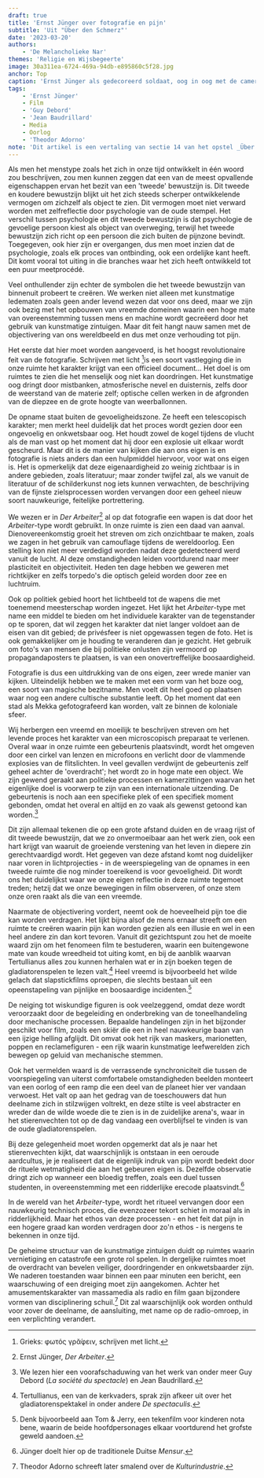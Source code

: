 ```yaml
---
draft: true
title: 'Ernst Jünger over fotografie en pijn'
subtitle: 'Uit "Über den Schmerz"'
date: '2023-03-20'
authors:
    - 'De Melancholieke Nar'
themes: 'Religie en Wijsbegeerte'
image: 30a311ea-6724-469a-94db-e895860c5f28.jpg
anchor: Top
caption: 'Ernst Jünger als gedecoreerd soldaat, oog in oog met de camera.'
tags:
    - 'Ernst Jünger'
    - Film
    - 'Guy Debord'
    - 'Jean Baudrillard'
    - Media
    - Oorlog
    - 'Theodor Adorno'
note: 'Dit artikel is een vertaling van sectie 14 van het opstel _Über den Schmerz_ van Ernst Jünger, dat  voor het eerst verscheen in 1934 in _Blätter und Steine_. Eerder al publiceerden we [een recensie](https://reactionair.nl/artikelen/oorlog-als-avontuur/) van zijn bekendste werk _In Stahlgewittern_.'
---
```


Als men het menstype zoals het zich in onze tijd ontwikkelt in één woord zou beschrijven, zou men kunnen zeggen dat een van de meest opvallende eigenschappen ervan het bezit van een 'tweede' bewustzijn is. Dit tweede en koudere bewustzijn blijkt uit het zich steeds scherper ontwikkelende vermogen om zichzelf als object te zien. Dit vermogen moet niet verward worden met zelfreflectie door psychologie van de oude stempel. Het verschil tussen psychologie en dit tweede bewustzijn is dat psychologie de gevoelige persoon kiest als object van overweging, terwijl het tweede bewustzijn zich richt op een persoon die zich buiten de pijnzone bevindt. Toegegeven, ook hier zijn er overgangen, dus men moet inzien dat de psychologie, zoals elk proces van ontbinding, ook een ordelijke kant heeft. Dit komt vooral tot uiting in die branches waar het zich heeft ontwikkeld tot een puur meetprocédé.

Veel onthullender zijn echter de symbolen die het tweede bewustzijn van binnenuit probeert te creëren. We werken niet alleen met kunstmatige ledematen zoals geen ander levend wezen dat voor ons deed, maar we zijn ook bezig met het opbouwen van vreemde domeinen waarin een hoge mate van overeenstemming tussen mens en machine wordt gecreëerd door het gebruik van kunstmatige zintuigen. Maar dit feit hangt nauw samen met de objectivering van ons wereldbeeld en dus met onze verhouding tot pijn.

Het eerste dat hier moet worden aangevoerd, is het hoogst revolutionaire feit van de fotografie. Schrijven met licht [^1]is een soort vastlegging die in onze ruimte het karakter krijgt van een officieel document... Het doel is om ruimtes te zien die het menselijk oog niet kan doordringen. Het kunstmatige oog dringt door mistbanken, atmosferische nevel en duisternis, zelfs door de weerstand van de materie zelf; optische cellen werken in de afgronden van de diepzee en de grote hoogte van weerballonnen.

De opname staat buiten de gevoeligheidszone. Ze heeft een telescopisch karakter; men merkt heel duidelijk dat het proces wordt gezien door een ongevoelig en onkwetsbaar oog. Het houdt zowel de kogel tijdens de vlucht als de man vast op het moment dat hij door een explosie uit elkaar wordt gescheurd. Maar dit is de manier van kijken die aan ons eigen is en fotografie is niets anders dan een hulpmiddel hiervoor, voor wat ons eigen is. Het is opmerkelijk dat deze eigenaardigheid zo weinig zichtbaar is in andere gebieden, zoals literatuur; maar zonder twijfel zal, als we vanuit de literatuur of de schilderkunst nog iets kunnen verwachten, de beschrijving van de fijnste zielsprocessen worden vervangen door een geheel nieuw soort nauwkeurige, feitelijke portrettering.

We wezen er in _Der Arbeiter_[^2] al op dat fotografie een wapen is dat door het _Arbeiter_-type wordt gebruikt. In onze ruimte is zien een daad van aanval. Dienovereenkomstig groeit het streven om zich onzichtbaar te maken, zoals we zagen in het gebruik van camouflage tijdens de wereldoorlog. Een stelling kon niet meer verdedigd worden nadat deze gedetecteerd werd vanuit de lucht. Al deze omstandigheden leiden voortdurend naar meer plasticiteit en objectiviteit. Heden ten dage hebben we geweren met richtkijker en zelfs torpedo's die optisch geleid worden door zee en luchtruim.

Ook op politiek gebied hoort het lichtbeeld tot de wapens die met toenemend meesterschap worden ingezet. Het lijkt het _Arbeiter_-type met name een middel te bieden om het individuele karakter van de tegenstander op te sporen, dat wil zeggen het karakter dat niet langer voldoet aan de eisen van dit gebied; de privésfeer is niet opgewassen tegen de foto. Het is ook gemakkelijker om je houding te veranderen dan je gezicht. Het gebruik om foto's van mensen die bij politieke onlusten zijn vermoord op propagandaposters te plaatsen, is van een onovertreffelijke boosaardigheid.

Fotografie is dus een ​​uitdrukking van de ons eigen, zeer wrede manier van kijken. Uiteindelijk hebben we te maken met een vorm van het boze oog, een soort van magische bezitname. Men voelt dit heel goed op plaatsen waar nog een andere cultische substantie leeft. Op het moment dat een stad als Mekka gefotografeerd kan worden, valt ze binnen de koloniale sfeer.

Wij herbergen een vreemd en moeilijk te beschrijven streven om het levende proces het karakter van een microscopisch preparaat te verlenen. Overal waar in onze ruimte een gebeurtenis plaatsvindt, wordt het omgeven door een cirkel van lenzen en microfoons en verlicht door de vlammende explosies van de flitslichten. In veel gevallen verdwijnt de gebeurtenis zelf geheel achter de 'overdracht'; het wordt zo in hoge mate een object. We zijn gewend geraakt aan politieke processen en kamerzittingen waarvan het eigenlijke doel is voorwerp te zijn van een internationale uitzending. De gebeurtenis is noch aan een specifieke plek of een specifiek moment gebonden, omdat het overal en altijd en zo vaak als gewenst getoond kan worden.[^3]

Dit zijn allemaal tekenen die op een grote afstand duiden en de vraag rijst of dit tweede bewustzijn, dat we zo onvermoeibaar aan het werk zien, ook een hart krijgt van waaruit de groeiende verstening van het leven in diepere zin gerechtvaardigd wordt.
Het gegeven van deze afstand komt nog duidelijker naar voren in lichtprojecties - in de weerspiegeling van de opnames in een tweede ruimte die nog minder toereikend is voor gevoeligheid. Dit wordt ons het duidelijkst waar we onze eigen reflectie in deze ruimte tegemoet treden; hetzij dat we onze bewegingen in film observeren, of onze stem onze oren raakt als die van een vreemde.

Naarmate de objectivering vordert, neemt ook de hoeveelheid pijn toe die kan worden verdragen. Het lijkt bijna alsof de mens ernaar streeft om een ​​ruimte te creëren waarin pijn kan worden gezien als een illusie en wel in een heel andere zin dan kort tevoren. Vanuit dit gezichtspunt zou het de moeite waard zijn om het fenomeen film te bestuderen, waarin een buitengewone mate van koude wreedheid tot uiting komt, en bij de aanblik waarvan Tertullianus alles zou kunnen herhalen wat er in zijn boeken tegen de gladiatorenspelen te lezen valt.[^4] Heel vreemd is bijvoorbeeld het wilde gelach dat slapstickfilms oproepen, die slechts bestaan uit een opeenstapeling van pijnlijke en boosaardige incidenten.[^5]

De neiging tot wiskundige figuren is ook veelzeggend, omdat deze wordt veroorzaakt door de begeleiding en onderbreking van de toneelhandeling door mechanische processen. Bepaalde handelingen zijn in het bijzonder geschikt voor film, zoals een skiër die een in heel nauwkeurige baan van een ijzige helling afglijdt. Dit omvat ook het rijk van maskers, marionetten, poppen en reclamefiguren - een rijk waarin kunstmatige leefwerelden zich bewegen op geluid van mechanische stemmen. 

Ook het vermelden waard is de verrassende synchroniciteit die tussen de voorspiegeling van uiterst comfortabele omstandigheden beelden monteert van een oorlog of een ramp die een deel van de planeet hier ver vandaan verwoest. Het valt op aan het gedrag van de toeschouwers dat hun deelname zich in stilzwijgen voltrekt, en deze stilte is veel abstracter en wreder dan de wilde woede die te zien is in de zuidelijke arena's, waar in het stierenvechten tot op de dag vandaag een overblijfsel te vinden is van de oude gladiatorenspelen.

Bij deze gelegenheid moet worden opgemerkt dat als je naar het stierenvechten kijkt, dat waarschijnlijk is ontstaan ​​​​in een oeroude aardcultus, je je realiseert dat de eigenlijk indruk van pijn wordt bedekt door de rituele wetmatigheid die aan het gebeuren eigen is. Dezelfde observatie dringt zich op wanneer een bloedig treffen, zoals een duel tussen studenten, in overeenstemming met een ridderlijke erecode plaatsvindt.[^6]

In de wereld van het _Arbeiter_-type, wordt het ritueel vervangen door een nauwkeurig technisch proces, die evenzozeer tekort schiet in moraal als in ridderlijkheid. Maar het ethos van deze processen - en het feit dat pijn in een hogere graad kan worden verdragen door zo'n ethos - is nergens te bekennen in onze tijd.

De geheime structuur van de kunstmatige zintuigen duidt op ruimtes waarin vernietiging en catastrofe een grote rol spelen. In dergelijke ruimtes moet de overdracht van bevelen veiliger, doordringender en onkwetsbaarder zijn. We naderen toestanden waar binnen een paar minuten een bericht, een waarschuwing of een dreiging moet zijn aangekomen. Achter het amusementskarakter van massamedia als radio en film gaan bijzondere vormen van disciplinering schuil.[^7] Dit zal waarschijnlijk ook worden onthuld voor zover de deelname, de aansluiting, met name op de radio-omroep, in een verplichting verandert.

[^1]: Grieks: φωτός γρᾰ́φειν, schrijven met licht.
[^2]: Ernst Jünger, _Der Arbeiter_.
[^3]: We lezen hier een voorafschaduwing van het werk van onder meer Guy Debord (_La société du spectacle_) en Jean Baudrillard.
[^4]: Tertullianus, een van de kerkvaders, sprak zijn afkeer uit over het gladiatorenspektakel in onder andere _De spectaculis_.
[^5]: Denk bijvoorbeeld aan Tom & Jerry, een tekenfilm voor kinderen nota bene, waarin de beide hoofdpersonages elkaar voortdurend het grofste geweld aandoen.
[^6]: Jünger doelt hier op de traditionele Duitse _Mensur_.
[^7]: Theodor Adorno schreeft later smalend over de _Kulturindustrie_.
